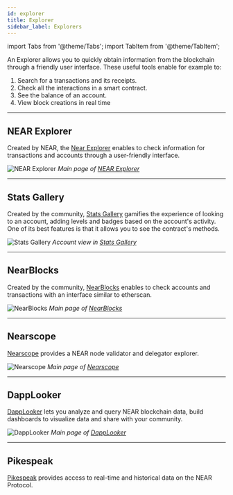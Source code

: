 ```yaml
---
id: explorer
title: Explorer
sidebar_label: Explorers
---
```


import Tabs from '@theme/Tabs';
import TabItem from '@theme/TabItem';

An Explorer allows you to quickly obtain information from the blockchain through a friendly user interface. These useful tools enable for example to:

1. Search for a transactions and its receipts.
2. Check all the interactions in a smart contract.
3. See the balance of an account.
4. View block creations in real time

---

## NEAR Explorer

Created by NEAR, the [Near Explorer](https://nearblocks.io) enables to check information for transactions and accounts through a user-friendly interface.

![NEAR Explorer](/docs/assets/explorers/near-explorer.png) *Main page of [NEAR Explorer](https://nearblocks.io)*

<hr className="subsection" />

## Stats Gallery
Created by the community, [Stats Gallery](https://stats.gallery) gamifies the experience of looking to an account, adding levels and badges based on the account's activity. One of its best features is that it allows you to see the contract's methods.

![Stats Gallery](/docs/assets/explorers/stats-gallery.png) *Account view in [Stats Gallery](https://stats.gallery)*

<hr className="subsection" />

## NearBlocks

Created by the community, [NearBlocks](https://nearblocks.io/) enables to check accounts and transactions with an interface similar to etherscan.

![NearBlocks](/docs/assets/explorers/nearblocks.png) *Main page of [NearBlocks](https://nearblocks.io/)*

<hr className="subsection" />

## Nearscope

[Nearscope](https://nearscope.net/) provides a NEAR node validator and delegator explorer.

![Nearscope](/docs/assets/explorers/nearscope.png) *Main page of [Nearscope](https://nearscope.net/)*

<hr className="subsection" />

## DappLooker

[DappLooker](https://dapplooker.com/) lets you analyze and query NEAR blockchain data, build dashboards to visualize data and share with your community.

![DappLooker](/docs/assets/explorers/dapplooker.png) *Main page of [DappLooker](https://dapplooker.com/)*


<hr className="subsection" />

## Pikespeak

[Pikespeak](https://pikespeak.ai/) provides access to real-time and historical data on the NEAR Protocol.
